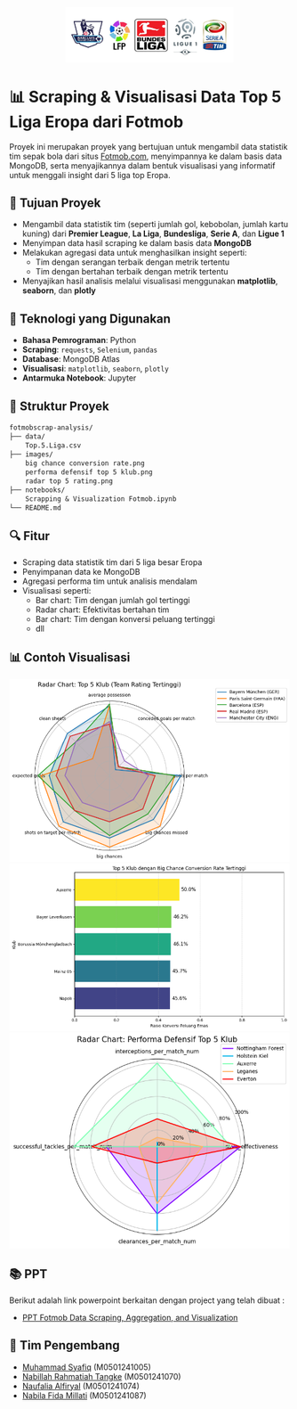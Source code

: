 <p align="center" width="80%">
    <img width="60%" src="images/top 5 league logo.jpg">
</p>

# 📊 Scraping & Visualisasi Data Top 5 Liga Eropa dari Fotmob

Proyek ini merupakan proyek yang bertujuan untuk mengambil data statistik tim sepak bola dari situs [Fotmob.com](https://www.fotmob.com/), menyimpannya ke dalam basis data MongoDB, serta menyajikannya dalam bentuk visualisasi yang informatif untuk menggali insight dari 5 liga top Eropa.

## 🎯 Tujuan Proyek

- Mengambil data statistik tim (seperti jumlah gol, kebobolan, jumlah kartu kuning) dari **Premier League**, **La Liga**, **Bundesliga**, **Serie A**, dan **Ligue 1**
- Menyimpan data hasil scraping ke dalam basis data **MongoDB**
- Melakukan agregasi data untuk menghasilkan insight seperti:
  - Tim dengan serangan terbaik dengan metrik tertentu
  - Tim dengan bertahan terbaik dengan metrik tertentu
- Menyajikan hasil analisis melalui visualisasi menggunakan **matplotlib**, **seaborn**, dan **plotly**

## 🧰 Teknologi yang Digunakan

- **Bahasa Pemrograman**: Python
- **Scraping**: `requests`, `Selenium`, `pandas`
- **Database**: MongoDB Atlas
- **Visualisasi**: `matplotlib`, `seaborn`, `plotly`
- **Antarmuka Notebook**: Jupyter

## 📁 Struktur Proyek
```
fotmobscrap-analysis/
├── data/
    Top.5.Liga.csv
├── images/
    big chance conversion rate.png
    performa defensif top 5 klub.png
    radar top 5 rating.png
├── notebooks/
    Scrapping & Visualization Fotmob.ipynb
└── README.md
```

## 🔍 Fitur

- Scraping data statistik tim dari 5 liga besar Eropa
- Penyimpanan data ke MongoDB
- Agregasi performa tim untuk analisis mendalam
- Visualisasi seperti:
  - Bar chart: Tim dengan jumlah gol tertinggi
  - Radar chart: Efektivitas bertahan tim
  - Bar chart: Tim dengan konversi peluang tertinggi
  - dll
 
## 📊 Contoh Visualisasi
![Radar Chart: Top 5 Klub dengan Rating Tertinggi](images/radar%20top%205%20rating.png)
![Radar Chart: Top 5 Klub dengan Konversi Peluang Besar Tertinggi](images/big%20chance%20conversion%20rate.png)
![Radar Chart: Top 5 Klub dengan Performa Defensif Terbaik](images/performa%20defensif%20top%205%20klub.png)

## 📚 PPT
Berikut adalah link powerpoint berkaitan dengan project yang telah dibuat :
+ [PPT Fotmob Data Scraping, Aggregation, and Visualization](https://drive.google.com/file/d/1F-8oZ7S3CG4BsB8t8NB5V9Xx3SxCHkor/view?usp=sharing)
  
## 🤝 Tim Pengembang
+ [Muhammad Syafiq](https://github.com/muhammadsyafiq11/) (M0501241005)
+ [Nabillah Rahmatiah Tangke](https://github.com/nabillahtangke/) (M0501241070)
+ [Naufalia Alfiryal](https://github.com/Naufaliaa/) (M0501241074)
+ [Nabila Fida Millati](https://github.com/nabilafida/) (M0501241087)
